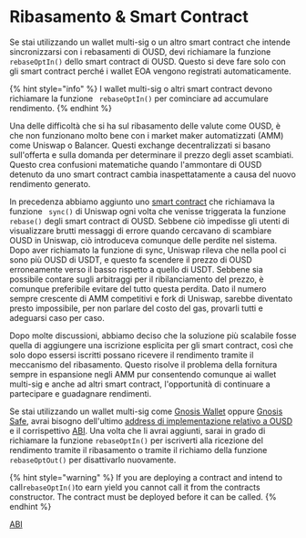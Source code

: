 # Ribasamento & Smart Contract

Se stai utilizzando un wallet multi-sig o un altro smart contract che intende sincronizzarsi con i rebasamenti di OUSD, devi richiamare la funzione `rebaseOptIn()` dello smart contract di OUSD. Questo si deve fare solo con gli smart contract perché i wallet EOA vengono registrati automaticamente.

{% hint style="info" %}
I wallet multi-sig o altri smart contract devono richiamare la funzione ` rebaseOptIn()` per cominciare ad accumulare rendimento.
{% endhint %}

Una delle difficoltà che si ha sul ribasamento delle valute come OUSD, è che non funzionano molto bene con i market maker automatizzati \(AMM\) come Uniswap o Balancer. Questi exchange decentralizzati si basano sull'offerta e sulla domanda per determinare il prezzo degli asset scambiati. Questo crea confusioni matematiche quando l'ammontare di OUSD detenuto da uno smart contract cambia inaspettatamente a causa del nuovo rendimento generato.

In precedenza abbiamo aggiunto uno [smart contract](https://medium.com/originprotocol/upgrades-to-the-ousd-smart-contracts-deliver-higher-yield-and-better-uniswap-support-aa592e51d3f2) che richiamava la funzione ` sync()` di Uniswap ogni volta che venisse triggerata la funzione `rebase()` degli smart contract di OUSD. Sebbene ciò impedisse gli utenti di visualizzare brutti messaggi di errore quando cercavano di scambiare OUSD in Uniswap, ciò introduceva comunque delle perdite nel sistema. Dopo aver richiamato la funzione di sync, Uniswap rileva che nella pool ci sono più OUSD di USDT, e questo fa scendere il prezzo di OUSD erroneamente verso il basso rispetto a quello di USDT. Sebbene sia possibile contare sugli arbitraggi per il ribilanciamento del prezzo, è comunque preferibile evitare del tutto questa perdita. Dato il numero sempre crescente di AMM competitivi e fork di Uniswap, sarebbe diventato presto impossibile, per non parlare del costo del gas, provarli tutti e adeguarsi caso per caso.

Dopo molte discussioni, abbiamo deciso che la soluzione più scalabile fosse quella di aggiungere una iscrizione esplicita per gli smart contract, così che solo dopo essersi iscritti possano ricevere il rendimento tramite il meccanismo del ribasamento. Questo risolve il problema della fornitura sempre in espansione negli AMM pur consentendo comunque ai wallet multi-sig e anche ad altri smart contract, l'opportunità di continuare a partecipare e guadagnare rendimenti.

Se stai utilizzando un wallet multi-sig come [Gnosis Wallet](https://github.com/gnosis/MultiSigWallet) oppure [Gnosis Safe](https://gnosis-safe.io/), avrai bisogno dell'ultimo [address di implementazione relativo a OUSD](../../smart-contracts/registry.md) e il corrispettivo [ ABI](https://api.etherscan.io/api?module=contract&action=getabi&address=0x1ae95dd4eeae7ed03da79856c2d44ffa3318f805). Una volta che li avrai aggiunti, sarai in grado di richiamare la funzione `rebaseOptIn()` per iscriverti alla ricezione del rendimento tramite il ribasamento o tramite il richiamo della funzione `rebaseOptOut()` per disattivarlo nuovamente.

{% hint style="warning" %}
If you are deploying a contract and intend to call`rebaseOptIn()`to earn yield you cannot call it from the contracts constructor. The contract must be deployed before it can be called.
{% endhint %}

[ABI](https://api.etherscan.io/api?module=contract&action=getabi&address=0x2A8e1E676Ec238d8A992307B495b45B3fEAa5e86)

